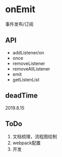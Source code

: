 # onEmit
事件发布/订阅

## API
- addListener/on
- once
- removeListener
- removeAllListener
- emit
- getListenList

## deadTime
2019.8.15

## ToDo
1. 文档梳理，流程图绘制
2. webpack配置
3. 开发

